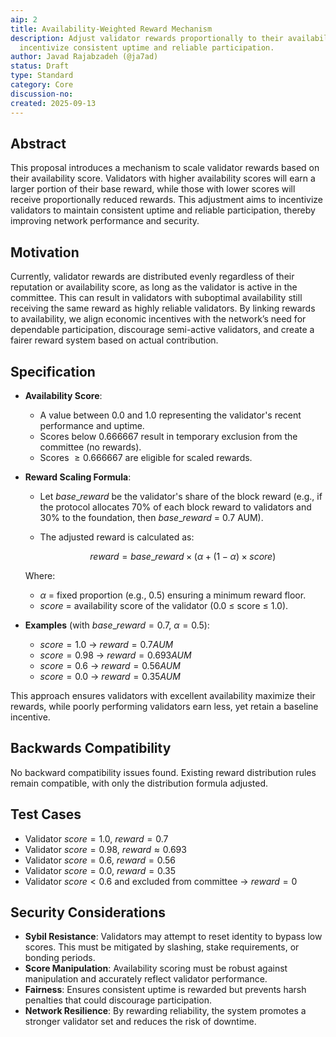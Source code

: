 ```yaml
---
aip: 2
title: Availability-Weighted Reward Mechanism
description: Adjust validator rewards proportionally to their availability score to
  incentivize consistent uptime and reliable participation.
author: Javad Rajabzadeh (@ja7ad)
status: Draft
type: Standard
category: Core
discussion-no:
created: 2025-09-13
---
```


## Abstract

This proposal introduces a mechanism to scale validator rewards based on their
availability score. Validators with higher availability scores will earn a
larger portion of their base reward, while those with lower scores will receive
proportionally reduced rewards. This adjustment aims to incentivize validators
to maintain consistent uptime and reliable participation, thereby improving
network performance and security.

## Motivation

Currently, validator rewards are distributed evenly regardless of their reputation or availability score, as long as the validator is active in the committee. This can result in validators with suboptimal availability still receiving the same reward as highly reliable validators. By linking rewards to availability, we align economic incentives with the network’s need for dependable participation, discourage semi-active validators, and create a fairer reward system based on actual contribution.

## Specification

- **Availability Score**:
    - A value between $0.0$ and $1.0$ representing the validator's recent
      performance and uptime.
    - Scores below $0.666667$ result in temporary exclusion from the committee
      (no rewards).
    - Scores $≥ 0.666667$ are eligible for scaled rewards.

- **Reward Scaling Formula**:
    - Let $base\_reward$ be the validator's share of the block reward (e.g., if
      the protocol allocates 70% of each block reward to validators and 30% to
      the foundation, then $base\_reward$ = 0.7 AUM).
    - The adjusted reward is calculated as:

      $$
      reward = base\_reward × (α + (1 − α) × score)
      $$

    Where:
    - $α$ = fixed proportion (e.g., 0.5) ensuring a minimum reward floor.
    - $score$ = availability score of the validator (0.0 ≤ score ≤ 1.0).

- **Examples** (with $base\_reward = 0.7$, $α = 0.5$):
    - $score = 1.0$ → $reward = 0.7 AUM$
    - $score = 0.98$ → $reward = 0.693 AUM$
    - $score = 0.6$ → $reward = 0.56 AUM$
    - $score = 0.0$ → $reward = 0.35 AUM$

This approach ensures validators with excellent availability maximize their
rewards, while poorly performing validators earn less, yet retain a baseline
incentive.

## Backwards Compatibility

No backward compatibility issues found. Existing reward distribution rules
remain compatible, with only the distribution formula adjusted.

## Test Cases

- Validator $score = 1.0$, $reward = 0.7$
- Validator $score = 0.98$, $reward ≈ 0.693$
- Validator $score = 0.6$, $reward = 0.56$
- Validator $score = 0.0$, $reward = 0.35$
- Validator $score < 0.6$ and excluded from committee → $reward = 0$

## Security Considerations

- **Sybil Resistance**: Validators may attempt to reset identity to bypass low
  scores. This must be mitigated by slashing, stake requirements, or bonding
  periods.
- **Score Manipulation**: Availability scoring must be robust against
  manipulation and accurately reflect validator performance.
- **Fairness**: Ensures consistent uptime is rewarded but prevents harsh
  penalties that could discourage participation.
- **Network Resilience**: By rewarding reliability, the system promotes a
  stronger validator set and reduces the risk of downtime.
